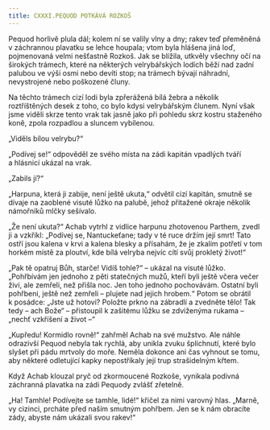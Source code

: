 ```yaml
---
title: CXXXI.PEQUOD POTKÁVÁ ROZKOŠ
---
```


Pequod horlivě plula dál; kolem ní se valily vlny a dny; rakev teď přeměněná v záchrannou plavatku se lehce houpala; vtom byla hlášena jiná loď, pojmenovaná velmi nešťastně Rozkoš. Jak se blížila, utkvěly všechny očí na širokých trámech, které na některých velrybářských lodích běží nad zadní palubou ve výši osmi nebo devíti stop; na trámech bývají náhradní, nevystrojené nebo poškozené čluny.

Na těchto trámech cizí lodi byla zpřerážená bílá žebra a několik roztříštěných desek z toho, co bylo kdysi velrybářským člunem. Nyní však jsme viděli skrze tento vrak tak jasně jako při pohledu skrz kostru staženého koně, zpola rozpadlou a sluncem vybílenou.

„Viděls bílou velrybu?“

„Podívej se!“ odpověděl ze svého místa na zádi kapitán vpadlých tváří a hlásnicí ukázal na vrak.

„Zabils jí?“

„Harpuna, která ji zabije, není ještě ukuta,“ odvětil cizí kapitán, smutně se dívaje na zaoblené visuté lůžko na palubě, jehož přitažené okraje několik námořníků mlčky sešívalo.

„Že není ukuta?“ Achab vytrhl z vidlice harpunu zhotovenou Parthem, zvedl ji a vzkřikl: „Podívej se, Nantuckeťane; tady v té ruce držím její smrt! Tato ostří jsou kalena v krvi a kalena blesky a přísahám, že je zkalím potřetí v tom horkém místě za ploutví, kde bílá velryba nejvíc cítí svůj prokletý život!“

„Pak tě opatruj Bůh, starče! Vidíš tohle?“ – ukázal na visuté lůžko. „Pohřbívám jen jednoho z pěti statečných mužů, kteří byli ještě včera večer živi, ale zemřeli, než přišla noc. Jen toho jednoho pochovávám. Ostatní byli pohřbeni, ještě než zemřeli – plujete nad jejich hrobem.“ Potom se obrátil k posádce: „Jste už hotovi? Položte prkno na zábradlí a zvedněte tělo! Tak tedy – ach Bože“ – přistoupil k zašitému lůžku se zdviženýma rukama – „nechť vzkříšení a život –“

„Kupředu! Kormidlo rovně!“ zahřměl Achab na své mužstvo. Ale náhle odrazivší Pequod nebyla tak rychlá, aby unikla zvuku šplíchnutí, které bylo slyšet při pádu mrtvoly do moře. Neměla dokonce ani čas vyhnout se tomu, aby některé odletující kapky nepostříkaly její trup strašidelným křtem.

Když Achab klouzal pryč od zkormoucené Rozkoše, vynikala podivná záchranná plavatka na zádi Pequody zvlášť zřetelně.

„Ha! Tamhle! Podívejte se tamhle, lidé!“ křičel za nimi varovný hlas. „Marně, vy cizinci, prcháte před naším smutným pohřbem. Jen se k nám obracíte zády, abyste nám ukázali svou rakev!“

